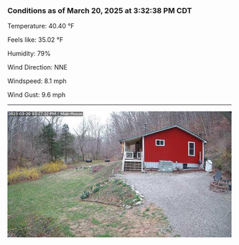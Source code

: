 ### Conditions as of March 20, 2025 at 3:32:38 PM CDT 

Temperature: 40.40 &deg;F

Feels like: 35.02 &deg;F

Humidity: 79%

Wind Direction: NNE

Windspeed: 8.1 mph

Wind Gust: 9.6 mph

---

<img src="./images/latest.jpeg"/>

